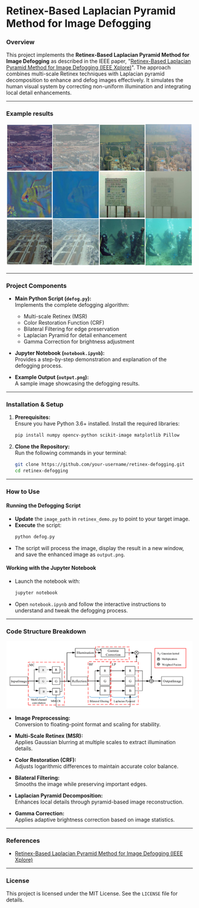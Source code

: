 # Retinex-Based Laplacian Pyramid Method for Image Defogging

### Overview

This project implements the **Retinex-Based Laplacian Pyramid Method for Image Defogging** as described in the IEEE paper, "[Retinex-Based Laplacian Pyramid Method for Image Defogging (IEEE Xplore)](https://ieeexplore.ieee.org/document/8796366)". The approach combines multi-scale Retinex techniques with Laplacian pyramid decomposition to enhance and defog images effectively. It simulates the human visual system by correcting non-uniform illumination and integrating local detail enhancements.

---
### Example results 

![Defogging Example](images/results.png)

---

### Project Components

- **Main Python Script (`defog.py`):**  
  Implements the complete defogging algorithm:
  - Multi-scale Retinex (MSR)
  - Color Restoration Function (CRF)
  - Bilateral Filtering for edge preservation
  - Laplacian Pyramid for detail enhancement
  - Gamma Correction for brightness adjustment

- **Jupyter Notebook (`notebook.ipynb`):**  
  Provides a step-by-step demonstration and explanation of the defogging process.

- **Example Output (`output.png`):**  
  A sample image showcasing the defogging results.

---

### Installation & Setup

1. **Prerequisites:**  
   Ensure you have Python 3.6+ installed. Install the required libraries:
   ```bash
   pip install numpy opencv-python scikit-image matplotlib Pillow
   ```

2. **Clone the Repository:**  
   Run the following commands in your terminal:
   ```bash
   git clone https://github.com/your-username/retinex-defogging.git
   cd retinex-defogging
   ```

---

### How to Use

#### Running the Defogging Script
- **Update** the `image_path` in `retinex_demo.py` to point to your target image.
- **Execute** the script:
  ```bash
  python defog.py
  ```
- The script will process the image, display the result in a new window, and save the enhanced image as `output.png`.

#### Working with the Jupyter Notebook
- Launch the notebook with:
  ```bash
  jupyter notebook
  ```
- Open `notebook.ipynb` and follow the interactive instructions to understand and tweak the defogging process.

---

### Code Structure Breakdown

![Code Structure](images/blocks.PNG)

- **Image Preprocessing:**  
  Conversion to floating-point format and scaling for stability.
  
- **Multi-Scale Retinex (MSR):**  
  Applies Gaussian blurring at multiple scales to extract illumination details.

- **Color Restoration (CRF):**  
  Adjusts logarithmic differences to maintain accurate color balance.

- **Bilateral Filtering:**  
  Smooths the image while preserving important edges.

- **Laplacian Pyramid Decomposition:**  
  Enhances local details through pyramid-based image reconstruction.

- **Gamma Correction:**  
  Applies adaptive brightness correction based on image statistics.

---

### References

- [Retinex-Based Laplacian Pyramid Method for Image Defogging (IEEE Xplore)](https://ieeexplore.ieee.org/document/8796366)

---

### License

  This project is licensed under the MIT License. See the `LICENSE` file for details.
